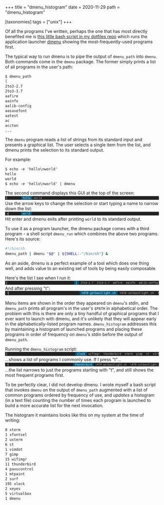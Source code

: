 +++
title = "dmenu_histogram"
date = 2020-11-29
path = "dmenu_histogram"

[taxonomies]
tags = ["unix"]
+++

Of all the programs I've written, perhaps the one that has most directly benefited me is
[this little bash script in my dotfiles repo](https://github.com/gridbugs/dotfiles/blob/master/bin/dmenu_histogram)
which runs the application launcher [dmenu](https://tools.suckless.org/dmenu/) showing the most-frequently-used
programs first.

The typical way to run dmenu is to pipe the output of `dmenu_path` into `dmenu`.
Both commands come in the `dmenu` package. The former simply prints a list of all programs
in the user's path:
```
$ dmenu_path
[
2to3-2.7
2to3-3.7
aafire
aainfo
aalib-config
aasavefont
aatest
ac
accton
...
```
<!-- more -->

The `dmenu` program reads a list of strings from its standard input and presents a graphical list.
The user selects a single item from the list, and dmenu prints the selection to its standard output.

For example:
```
$ echo -e 'hello\nworld'
hello
world
$ echo -e 'hello\nworld' | dmenu
```
The second command displays this GUI at the top of the screen:
![dmenu-hello-world.png](dmenu-hello-world.png)
Use the arrow keys to change the selection or start typing a name to narrow down the list:
![dmenu-world.png](dmenu-world.png)
Hit enter and dmenu exits after printing `world` to its standard output.

To use it as a program launcher, the dmenu package comes with a third program - a shell script
`dmenu_run` which combines the above two programs. Here's its source:
```sh
#!/bin/sh
dmenu_path | dmenu "$@" | ${SHELL:-"/bin/sh"} &
```

As an aside, dmenu is a perfect example of a tool which does one thing well, and adds value
to an existing set of tools by being easily composable.

Here's the list I see when I run it:
![dmenu.png](dmenu.png)
And after pressing "t":
![dmenu-t.png](dmenu-t.png)

Menu items are shown in the order they appeared on `dmenu`'s stdin, and `dmenu_path` prints
all program's in the user's `$PATH` in alphabetical order. The problem with this is there
are only a tiny handful of graphical programs that I ever want to launch with dmenu, and
it's unlikely that they will appear early in the alphabetically-listed program names.
`dmenu_histogram` addresses this by maintaining a histogram of launched programs and placing
these programs in order of frequency on `dmenu`'s stdin before the output of `dmenu_path`.

Running the `dmenu_histogram` script:
![hist.png](hist.png)
...shows a list of programs I commonly use. If I press "t"...
![hist-t.png](hist-t.png)
...the list narrows to just the programs starting with "t", and still shows the most
frequent programs first.

To be perfectly clear, I did not develop dmenu. I wrote myself a bash script that invokes
`dmenu` on the output of `dmenu_path` augmented with a list of common programs ordered by
frequency of use, and _updates_ a histogram (in a text file) counting the number of times each program is
launched to build a more accurate list for the next invocation.

The histogram it maintains looks like this on my system at the time of writing:
```
8 xterm
1 xfontsel
2 uxterm
6 st
1 vimdot
7 gimp
15 wifimgr
11 thunderbird
4 pavucontrol
1 mtpaint
2 surf
195 xlock
2 xeyes
5 virtualbox
1 dmenu
```
